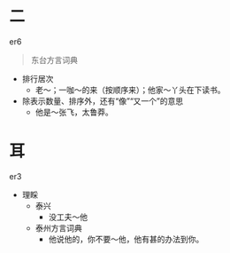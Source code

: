 # 二
er6
> 东台方言词典
- 排行居次
  - 老～；一咖～的来（按顺序来）；他家～丫头在下读书。
- 除表示数量、排序外，还有“像”“又一个”的意思
  - 他是～张飞，太鲁莽。

# 耳
er3
+ 理睬
  * 泰兴
    - 没工夫～他
  * 泰州方言词典
    - 他说他的，你不要～他，他有甚的办法到你。
